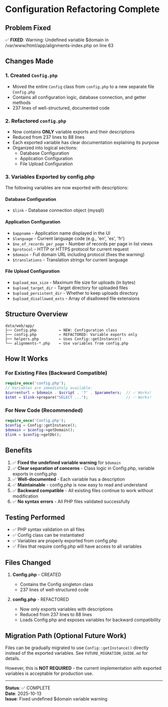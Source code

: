 # Configuration Refactoring Complete

## Problem Fixed

✅ **FIXED**: Warning: Undefined variable $domain in /var/www/html/app/alignments-index.php on line 63

## Changes Made

### 1. Created `Config.php`
- Moved the entire `Config` class from `config.php` to a new separate file `Config.php`
- Contains all configuration logic, database connection, and getter methods
- 237 lines of well-structured, documented code

### 2. Refactored `config.php`
- Now contains **ONLY** variable exports and their descriptions
- Reduced from 237 lines to 88 lines
- Each exported variable has clear documentation explaining its purpose
- Organized into logical sections:
  - Database Configuration
  - Application Configuration  
  - File Upload Configuration

### 3. Variables Exported by config.php

The following variables are now exported with descriptions:

#### Database Configuration
- `$link` - Database connection object (mysqli)

#### Application Configuration
- `$appname` - Application name displayed in the UI
- `$language` - Current language code (e.g., 'en', 'es', 'fr')
- `$no_of_records_per_page` - Number of records per page in list views
- `$protocol` - HTTP or HTTPS protocol for current request
- `$domain` - Full domain URL including protocol (fixes the warning)
- `$translations` - Translation strings for current language

#### File Upload Configuration
- `$upload_max_size` - Maximum file size for uploads (in bytes)
- `$upload_target_dir` - Target directory for uploaded files
- `$upload_persistent_dir` - Whether to keep uploads directory
- `$upload_disallowed_exts` - Array of disallowed file extensions

## Structure Overview

```
data/web/app/
├── Config.php          ← NEW: Configuration class
├── config.php          ← REFACTORED: Variable exports only
├── helpers.php         ← Uses Config::getInstance()
└── alignments-*.php    ← Use variables from config.php
```

## How It Works

### For Existing Files (Backward Compatible)
```php
require_once('config.php');
// Variables are immediately available:
$currenturl = $domain . $script . '?' . $parameters;  // ✅ Works!
$stmt = $link->prepare("SELECT ...");                 // ✅ Works!
```

### For New Code (Recommended)
```php
require_once('Config.php');
$config = Config::getInstance();
$domain = $config->getDomain();
$link = $config->getDb();
```

## Benefits

1. ✅ **Fixed the undefined variable warning** for `$domain`
2. ✅ **Clear separation of concerns** - Class logic in Config.php, variable exports in config.php
3. ✅ **Well-documented** - Each variable has a description
4. ✅ **Maintainable** - config.php is now easy to read and understand
5. ✅ **Backward compatible** - All existing files continue to work without modification
6. ✅ **No syntax errors** - All PHP files validated successfully

## Testing Performed

- ✅ PHP syntax validation on all files
- ✅ Config class can be instantiated
- ✅ Variables are properly exported from config.php
- ✅ Files that require config.php will have access to all variables

## Files Changed

1. **Config.php** - CREATED
   - Contains the Config singleton class
   - 237 lines of well-structured code
   
2. **config.php** - REFACTORED  
   - Now only exports variables with descriptions
   - Reduced from 237 lines to 88 lines
   - Loads Config.php and exposes variables for backward compatibility

## Migration Path (Optional Future Work)

Files can be gradually migrated to use `Config::getInstance()` directly instead of the exported variables. See `FUTURE_MIGRATION_GUIDE.md` for details.

However, this is **NOT REQUIRED** - the current implementation with exported variables is acceptable for production use.

---

**Status**: ✅ COMPLETE  
**Date**: 2025-10-13  
**Issue**: Fixed undefined $domain variable warning
